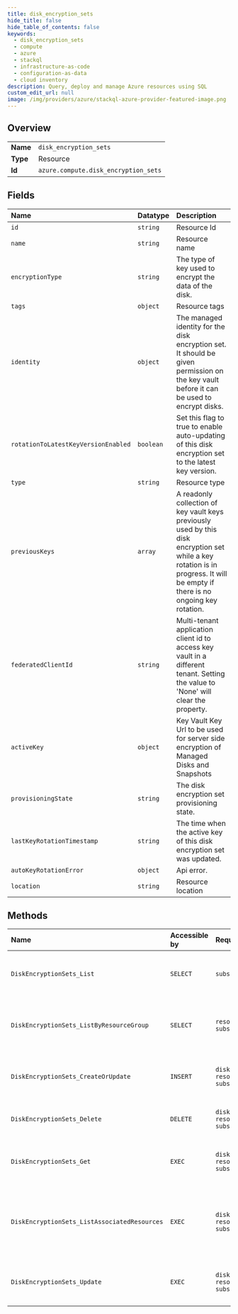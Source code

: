 ```yaml
---
title: disk_encryption_sets
hide_title: false
hide_table_of_contents: false
keywords:
  - disk_encryption_sets
  - compute
  - azure    
  - stackql
  - infrastructure-as-code
  - configuration-as-data
  - cloud inventory
description: Query, deploy and manage Azure resources using SQL
custom_edit_url: null
image: /img/providers/azure/stackql-azure-provider-featured-image.png
---
```

  
    

## Overview
<table><tbody>
<tr><td><b>Name</b></td><td><code>disk_encryption_sets</code></td></tr>
<tr><td><b>Type</b></td><td>Resource</td></tr>
<tr><td><b>Id</b></td><td><code>azure.compute.disk_encryption_sets</code></td></tr>
</tbody></table>

## Fields
| Name | Datatype | Description |
|:-----|:---------|:------------|
| `id` | `string` | Resource Id |
| `name` | `string` | Resource name |
| `encryptionType` | `string` | The type of key used to encrypt the data of the disk. |
| `tags` | `object` | Resource tags |
| `identity` | `object` | The managed identity for the disk encryption set. It should be given permission on the key vault before it can be used to encrypt disks. |
| `rotationToLatestKeyVersionEnabled` | `boolean` | Set this flag to true to enable auto-updating of this disk encryption set to the latest key version. |
| `type` | `string` | Resource type |
| `previousKeys` | `array` | A readonly collection of key vault keys previously used by this disk encryption set while a key rotation is in progress. It will be empty if there is no ongoing key rotation. |
| `federatedClientId` | `string` | Multi-tenant application client id to access key vault in a different tenant. Setting the value to 'None' will clear the property. |
| `activeKey` | `object` | Key Vault Key Url to be used for server side encryption of Managed Disks and Snapshots |
| `provisioningState` | `string` | The disk encryption set provisioning state. |
| `lastKeyRotationTimestamp` | `string` | The time when the active key of this disk encryption set was updated. |
| `autoKeyRotationError` | `object` | Api error. |
| `location` | `string` | Resource location |
## Methods
| Name | Accessible by | Required Params | Description |
|:-----|:--------------|:----------------|:------------|
| `DiskEncryptionSets_List` | `SELECT` | `subscriptionId` | Lists all the disk encryption sets under a subscription. |
| `DiskEncryptionSets_ListByResourceGroup` | `SELECT` | `resourceGroupName, subscriptionId` | Lists all the disk encryption sets under a resource group. |
| `DiskEncryptionSets_CreateOrUpdate` | `INSERT` | `diskEncryptionSetName, resourceGroupName, subscriptionId` | Creates or updates a disk encryption set |
| `DiskEncryptionSets_Delete` | `DELETE` | `diskEncryptionSetName, resourceGroupName, subscriptionId` | Deletes a disk encryption set. |
| `DiskEncryptionSets_Get` | `EXEC` | `diskEncryptionSetName, resourceGroupName, subscriptionId` | Gets information about a disk encryption set. |
| `DiskEncryptionSets_ListAssociatedResources` | `EXEC` | `diskEncryptionSetName, resourceGroupName, subscriptionId` | Lists all resources that are encrypted with this disk encryption set. |
| `DiskEncryptionSets_Update` | `EXEC` | `diskEncryptionSetName, resourceGroupName, subscriptionId` | Updates (patches) a disk encryption set. |
